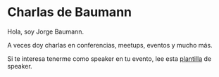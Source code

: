 # Charlas de Baumann

Hola, soy Jorge Baumann.

A veces doy charlas en conferencias, meetups, eventos y mucho más. 

Si te interesa tenerme como speaker en tu evento, lee esta [plantilla](./plantilla.md) de speaker.

